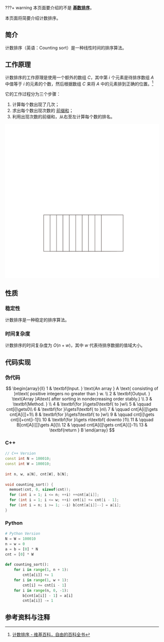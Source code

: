 ???+ warning
    本页面要介绍的不是 [**基数排序**](./radix-sort.md)。

本页面将简要介绍计数排序。

## 简介

计数排序（英语：Counting sort）是一种线性时间的排序算法。

## 工作原理

计数排序的工作原理是使用一个额外的数组 $C$，其中第 $i$ 个元素是待排序数组 $A$ 中值等于 $i$ 的元素的个数，然后根据数组 $C$ 来将 $A$ 中的元素排到正确的位置。[^ref1]

它的工作过程分为三个步骤：

1. 计算每个数出现了几次；
2. 求出每个数出现次数的 [前缀和](./prefix-sum.md)；
3. 利用出现次数的前缀和，从右至左计算每个数的排名。

![counting sort animate example](images/counting-sort-1-animate-example.svg)

## 性质

### 稳定性

计数排序是一种稳定的排序算法。

### 时间复杂度

计数排序的时间复杂度为 $O(n+w)$，其中 $w$ 代表待排序数据的值域大小。

## 代码实现

### 伪代码

$$
\begin{array}{ll}
1 & \textbf{Input. } \text{An array } A \text{ consisting of }n\text{ positive integers no greater than } w. \\
2 & \textbf{Output. } \text{Array }A\text{ after sorting in nondecreasing order stably.} \\
3 & \textbf{Method. }  \\
4 & \textbf{for }i\gets0\textbf{ to }w\\
5 & \qquad cnt[i]\gets0\\
6 & \textbf{for }i\gets1\textbf{ to }n\\
7 & \qquad cnt[A[i]]\gets cnt[A[i]]+1\\
8 & \textbf{for }i\gets1\textbf{ to }w\\
9 & \qquad cnt[i]\gets cnt[i]+cnt[i-1]\\
10 & \textbf{for }i\gets n\textbf{ downto }1\\
11 & \qquad B[cnt[A[i]]]\gets A[i]\\
12 & \qquad cnt[A[i]]\gets cnt[A[i]]-1\\
13 & \textbf{return } B
\end{array}
$$

### C++

```cpp
// C++ Version
const int N = 100010;
const int W = 100010;

int n, w, a[N], cnt[W], b[N];

void counting_sort() {
  memset(cnt, 0, sizeof(cnt));
  for (int i = 1; i <= n; ++i) ++cnt[a[i]];
  for (int i = 1; i <= w; ++i) cnt[i] += cnt[i - 1];
  for (int i = n; i >= 1; --i) b[cnt[a[i]]--] = a[i];
}
```

### Python

```python
# Python Version
N = W = 100010
n = w = 0
a = b = [0] * N
cnt = [0] * W

def counting_sort():
    for i in range(1, n + 1):
        cnt[a[i]] += 1
    for i in range(1, w + 1):
        cnt[i] += cnt[i - 1]
    for i in range(n, 0, -1):
        b[cnt[a[i]] - 1] = a[i]
        cnt[a[i]] -= 1
```

## 参考资料与注释

[^ref1]: [计数排序 - 维基百科，自由的百科全书](https://zh.wikipedia.org/wiki/%E8%AE%A1%E6%95%B0%E6%8E%92%E5%BA%8F)
